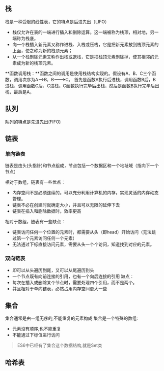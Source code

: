 ## 栈
栈是一种受限的线性表，它的特点是后进先出（LIFO）

- 栈仅允许在表的一端进行插入和删除运算。这一端被称为栈顶，相对地，另一端称为栈底。
- 向一个栈插入新元素又称作进栈、入栈或压栈，它是把新元素放到栈顶元素的上面，使之称为新的栈顶元素；
- 从一个栈删除元素又称作出栈或退栈，它是把栈顶元素删除掉，使其相邻的元素成为新的栈顶元素。

**函数调用栈：**函数之间的调用是使用栈结构实现的。假设有A、B、C三个函数，调用次序为A-->B，B--->C。
首先是函数A执行后进栈，调用函数B后，B进栈，调用函数C后，C进栈，C函数执行完毕后出栈，然后是函数B执行完毕后出栈，最后是A。

## 队列
队列的特点是先进先出(FIFO)

## 链表
### 单向链表
链表是由头(头指针)和节点组成，节点包括一个数据区和一个地址域（指向下一个节点）

相对于数组，链表有一些优点：

- 内存空间不是必须连续的，可以充分利用计算机的内存，实现灵活的内存动态管理。
- 链表不必在创建时就确定大小，并且可以无限的延伸下去
- 链表在插入和删除数据时，效率更高

相对于数组，链表有一些缺点：

- 链表访问任何一个位置的元素时，都需要从头（即head）开始访问（无法跳过第一个元素访问任何一个元素）
- 无法通过下标直接访问元素，需要从头一个个访问，知道找到对应的元素。

### 双向链表
* 即可以从头遍历到尾，又可以从尾遍历到头
* 一个节点既有向前连接的引用，也有一个向后连接的引用
缺点：
* 每次在插入或删除某个节点时，需要处理四个引用，而不是两个。
* 并且相对于单向链表，必然占用内存空间更大一些
## 集合
集合通常是由一组无序的,不能重复的元素构成
集合是一个特殊的数组:
* 元素没有顺序,也不能重复
* 不能通过下标值进行访问
> ES6中已经有了集合这个数据结构,就是Set类

## 哈希表